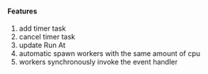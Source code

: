 #### Features
1. add timer task
2. cancel timer task
3. update Run At
4. automatic spawn workers with the same amount of cpu
5. workers synchronously invoke the event handler

